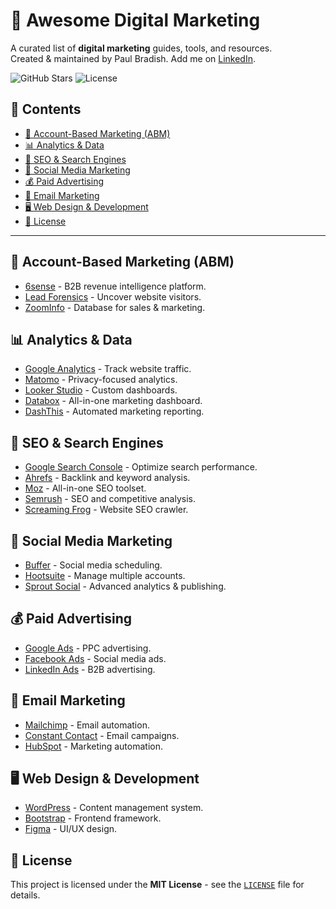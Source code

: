 # 🚀 Awesome Digital Marketing

A curated list of **digital marketing** guides, tools, and resources.  
Created & maintained by Paul Bradish. Add me on [LinkedIn](https://www.linkedin.com/in/paulbradish).

![GitHub Stars](https://img.shields.io/github/stars/YOUR_GITHUB_USERNAME/awesome-digital-marketing?style=social)
![License](https://img.shields.io/badge/license-MIT-blue.svg)

## 🌟 Contents
- [📢 Account-Based Marketing (ABM)](#account-based-marketing-abm)
- [📊 Analytics & Data](#analytics-data)
- [🎯 SEO & Search Engines](#seo-search-engines)
- [📱 Social Media Marketing](#social-media-marketing)
- [💰 Paid Advertising](#paid-advertising)
- [📧 Email Marketing](#email-marketing)
- [🖥️ Web Design & Development](#web-design-development)
- [📄 License](#license)

---

## 📢 Account-Based Marketing (ABM)
- [6sense](https://6sense.com/) - B2B revenue intelligence platform.
- [Lead Forensics](https://www.leadforensics.com/) - Uncover website visitors.
- [ZoomInfo](https://www.zoominfo.com/) - Database for sales & marketing.

## 📊 Analytics & Data
- [Google Analytics](https://analytics.google.com/) - Track website traffic.
- [Matomo](https://matomo.org/) - Privacy-focused analytics.
- [Looker Studio](https://lookerstudio.google.com/) - Custom dashboards.
- [Databox](https://databox.com/) - All-in-one marketing dashboard.
- [DashThis](https://dashthis.com/) - Automated marketing reporting.

## 🎯 SEO & Search Engines
- [Google Search Console](https://search.google.com/search-console) - Optimize search performance.
- [Ahrefs](https://ahrefs.com/) - Backlink and keyword analysis.
- [Moz](https://moz.com/) - All-in-one SEO toolset.
- [Semrush](https://www.semrush.com/) - SEO and competitive analysis.
- [Screaming Frog](https://www.screamingfrog.co.uk/seo-spider/) - Website SEO crawler.

## 📱 Social Media Marketing
- [Buffer](https://buffer.com/) - Social media scheduling.
- [Hootsuite](https://hootsuite.com/) - Manage multiple accounts.
- [Sprout Social](https://sproutsocial.com/) - Advanced analytics & publishing.

## 💰 Paid Advertising
- [Google Ads](https://ads.google.com/) - PPC advertising.
- [Facebook Ads](https://www.facebook.com/business/ads) - Social media ads.
- [LinkedIn Ads](https://business.linkedin.com/marketing-solutions/ads) - B2B advertising.

## 📧 Email Marketing
- [Mailchimp](https://mailchimp.com/) - Email automation.
- [Constant Contact](https://www.constantcontact.com/) - Email campaigns.
- [HubSpot](https://www.hubspot.com/) - Marketing automation.

## 🖥️ Web Design & Development
- [WordPress](https://wordpress.com/) - Content management system.
- [Bootstrap](https://getbootstrap.com/) - Frontend framework.
- [Figma](https://www.figma.com/) - UI/UX design.

## 📄 License
This project is licensed under the **MIT License** - see the [`LICENSE`](LICENSE) file for details.
